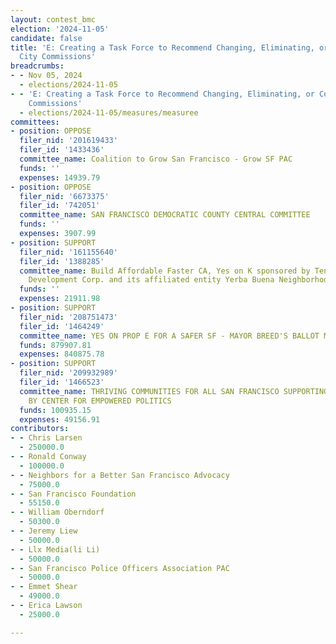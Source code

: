 ```yaml
---
layout: contest_bmc
election: '2024-11-05'
candidate: false
title: 'E: Creating a Task Force to Recommend Changing, Eliminating, or Combining
  City Commissions'
breadcrumbs:
- - Nov 05, 2024
  - elections/2024-11-05
- - 'E: Creating a Task Force to Recommend Changing, Eliminating, or Combining City
    Commissions'
  - elections/2024-11-05/measures/measuree
committees:
- position: OPPOSE
  filer_nid: '201619433'
  filer_id: '1433436'
  committee_name: Coalition to Grow San Francisco - Grow SF PAC
  funds: ''
  expenses: 14939.79
- position: OPPOSE
  filer_nid: '6673375'
  filer_id: '742051'
  committee_name: SAN FRANCISCO DEMOCRATIC COUNTY CENTRAL COMMITTEE
  funds: ''
  expenses: 3907.99
- position: SUPPORT
  filer_nid: '161155640'
  filer_id: '1388285'
  committee_name: Build Affordable Faster CA, Yes on K sponsored by Tenants and Owners
    Development Corp. and its affiliated entity Yerba Buena Neighborhood Consortium
  funds: ''
  expenses: 21911.98
- position: SUPPORT
  filer_nid: '208751473'
  filer_id: '1464249'
  committee_name: YES ON PROP E FOR A SAFER SF - MAYOR BREED'S BALLOT MEASURE COMMITTEE
  funds: 879907.81
  expenses: 840875.78
- position: SUPPORT
  filer_nid: '209932989'
  filer_id: '1466523'
  committee_name: THRIVING COMMUNITIES FOR ALL SAN FRANCISCO SUPPORTING PROP E, SPONSORED
    BY CENTER FOR EMPOWERED POLITICS
  funds: 100935.15
  expenses: 49156.91
contributors:
- - Chris Larsen
  - 250000.0
- - Ronald Conway
  - 100000.0
- - Neighbors for a Better San Francisco Advocacy
  - 75000.0
- - San Francisco Foundation
  - 55150.0
- - William Oberndorf
  - 50300.0
- - Jeremy Liew
  - 50000.0
- - Llx Media(li Li)
  - 50000.0
- - San Francisco Police Officers Association PAC
  - 50000.0
- - Emmet Shear
  - 49000.0
- - Erica Lawson
  - 25000.0

---
```


